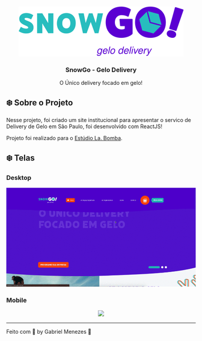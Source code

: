 <p align="center"><img alt="GoStack" src="./images/snowgo.svg" /></p>

<h3 align="center">
  SnowGo - Gelo Delivery
</h3>

<p align="center">O Único delivery focado em gelo!</blockquote>

## ❄️ Sobre o Projeto

Nesse projeto, foi criado um site institucional para apresentar o servico de Delivery de Gelo em São Paulo, foi desenvolvido com ReactJS!

Projeto foi realizado para o [Estúdio La. Bomba](https://www.estudiolabomba.com).

## ❄️ Telas

### Desktop

<p align="center"><img src="./images/desktop.gif"></p>

### Mobile

<p align="center"><img width="400" src="./images/mobile.gif"></p>

---

Feito com 💜 by Gabriel Menezes :wave: 

